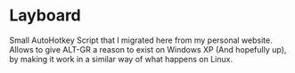 # Layboard
Small AutoHotkey Script that I migrated here from my personal website. Allows to give ALT-GR a reason to exist on Windows XP (And hopefully up), by making it work in a similar way of what happens on Linux.
